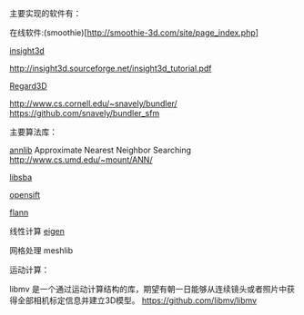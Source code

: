 













主要实现的软件有：

在线软件:(smoothie)[http://smoothie-3d.com/site/page_index.php]


[insight3d](https://github.com/gastrodia/insight3d)

http://insight3d.sourceforge.net/insight3d_tutorial.pdf


[Regard3D](https://github.com/rhiestan/Regard3D)


http://www.cs.cornell.edu/~snavely/bundler/
https://github.com/snavely/bundler_sfm


主要算法库：



[annlib](https://github.com/gastrodia/annlib)
Approximate Nearest Neighbor Searching
http://www.cs.umd.edu/~mount/ANN/

[libsba](https://github.com/gastrodia/libsba)

[opensift](https://github.com/gastrodia/opensift)

[flann](https://github.com/mariusmuja/flann)



线性计算
[eigen](https://github.com/RLovelett/eigen)

网格处理
meshlib

运动计算：


libmv 是一个通过运动计算结构的库，期望有朝一日能够从连续镜头或者照片中获得全部相机标定信息并建立3D模型。
https://github.com/libmv/libmv

